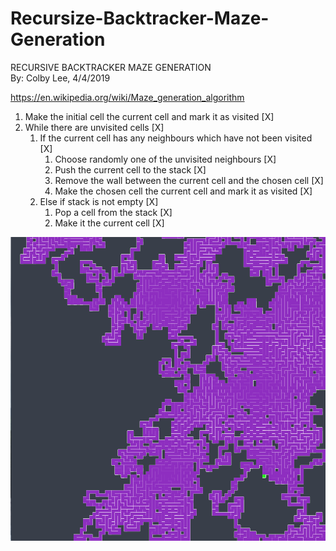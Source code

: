 # Recursize-Backtracker-Maze-Generation
RECURSIVE BACKTRACKER MAZE GENERATION<br>
By: Colby Lee, 4/4/2019

https://en.wikipedia.org/wiki/Maze_generation_algorithm

1. Make the initial cell the current cell and mark it as visited [X]
2. While there are unvisited cells [X]
    1. If the current cell has any neighbours which have not been visited [X]
        1. Choose randomly one of the unvisited neighbours [X]
        2. Push the current cell to the stack [X]
        3. Remove the wall between the current cell and the chosen cell [X]
        4. Make the chosen cell the current cell and mark it as visited [X]
    2. Else if stack is not empty [X]
        1. Pop a cell from the stack [X]
        2. Make it the current cell [X]
        
![Alt text](./imgs/preview.png?raw=true "Output")
